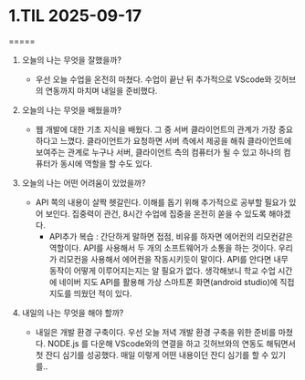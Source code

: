# 1.TIL 2025-09-17

=====

1. 오늘의 나는 무엇을 잘했을까?

   - 우선 오늘 수업을 온전히 마쳤다. 수업이 끝난 뒤 추가적으로 VScode와 깃허브의 연동까지 마치며 내일을 준비했다.

2. 오늘의 나는 무엇을 배웠을까?

   - 웹 개발에 대한 기초 지식을 배웠다. 그 중 서버 클라이언트의 관계가 가장 중요하다고 느꼈다. 클라이언트가 요청하면 서버 측에서 제공을 해줘 클라이언트에 보여주는 관계로 누구나 서버, 클라이언트 측의 컴퓨터가 될 수 있고 하나의 컴퓨터가 동시에 역할을 할 수도 있다.

3. 오늘의 나는 어떤 어려움이 있었을까?

   - API 쪽의 내용이 살짝 헷갈린다. 이해를 돕기 위해 추가적으로 공부할 필요가 있어 보인다. 집중력이 관건, 8시간 수업에 집중을 온전히 쏟을 수 있도록 해야겠다.
     - API추가 복습 : 간단하게 말하면 접점, 비유를 하자면 에어컨의 리모컨같은 역할이다. API를 사용해서 두 개의 소프트웨어가 소통을 하는 것이다. 우리가 리모컨을 사용해서 에어컨을 작동시키듯이 말이다. API를 안다면 내무 동작이 어떻게 이루어지는지는 알 필요가 없다. 생각해보니 학교 수업 시간에 네이버 지도 API를 활용해 가상 스마트폰 화면(android studio)에 직접 지도를 띄웠던 적이 있다.

4. 내일의 나는 무엇을 해야 할까?
   - 내일은 개발 환경 구축이다. 우선 오늘 저녁 개발 환경 구축을 위한 준비를 마쳤다. NODE.js 를 다운해 VScode와의 연결을 하고 깃허브와의 연동도 해둬면서 첫 잔디 심기를 성공했다. 매일 이렇게 어떤 내용이던 잔디 심기를 할 수 있기를..
